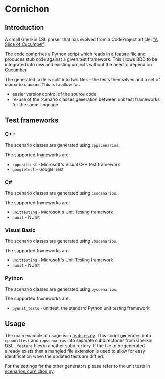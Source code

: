 # Cornichon

## Introduction
A small Gherkin DSL parser that has evolved from a CodeProject article:
["A Slice of Cucumber"](https://www.codeproject.com/Articles/1084071/A-Slice-of-Cucumber).

The code comprises a Python script which reads in a feature file and produces stub code
against a given test framework. This allows BDD to be integrated into new and existing
projects without the need to depend on [Cucumber](https://cucumber.io/).

The generated code is split into two files - the tests themselves and a set of scenario classes.
This is to allow for:
* easier version control of the source code
* re-use of the scenario classes generation between unit test frameworks for the same language

## Test frameworks

### C++

The scenario classes are generated using `cppscenarios`.

The supported frameworks are:
* `cppunittest` - Microsoft's Visual C++ test framework
* `googletest` - Google Test

### C#

The scenario classes are generated using `csscenarios`.

The supported frameworks are:
* `unittesting` - Microsoft's Unit Testing framework
* `nunit` - NUnit

### Visual Basic

The scenario classes are generated using `vbscenarios`.

The supported frameworks are:
* `unittesting` - Microsoft's Unit Testing framework
* `nunit` - NUnit

### Python

The scenario classes are generated using `pyscenarios`.

The supported frameworks are:
* `pyunit_tests` - unittest, the standard Python unit testing framework

## Usage

The main example of usage is in [features.py](./features.py).
This script generates both `cppunittest` and `cppscenarios` into separate subdirectories
from Gherkin DSL `.feature` files in another subdirectory. If the file to be generated
already exists then a mangled file extension is used to allow for easy identification
when the updated tests are diff'ed.

For the settings for the other generators please refer to the unit tests in
[scenarios_cornichon.py](./Tests/scenarios_cornichon.py).
